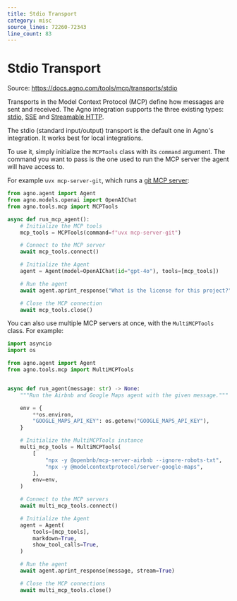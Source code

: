 ```yaml
---
title: Stdio Transport
category: misc
source_lines: 72260-72343
line_count: 83
---
```


# Stdio Transport
Source: https://docs.agno.com/tools/mcp/transports/stdio



Transports in the Model Context Protocol (MCP) define how messages are sent and received. The Agno integration supports the three existing types:
[stdio](https://modelcontextprotocol.io/docs/concepts/transports#standard-input%2Foutput-stdio),
[SSE](https://modelcontextprotocol.io/docs/concepts/transports#server-sent-events-sse) and
[Streamable HTTP](https://modelcontextprotocol.io/specification/draft/basic/transports#streamable-http).

The stdio (standard input/output) transport is the default one in Agno's integration. It works best for local integrations.

To use it, simply initialize the `MCPTools` class with its `command` argument.
The command you want to pass is the one used to run the MCP server the agent will have access to.

For example `uvx mcp-server-git`, which runs a [git MCP server](https://github.com/modelcontextprotocol/servers/tree/main/src/git):

```python
from agno.agent import Agent
from agno.models.openai import OpenAIChat
from agno.tools.mcp import MCPTools

async def run_mcp_agent():
    # Initialize the MCP tools
    mcp_tools = MCPTools(command=f"uvx mcp-server-git")

    # Connect to the MCP server
    await mcp_tools.connect()

    # Initialize the Agent
    agent = Agent(model=OpenAIChat(id="gpt-4o"), tools=[mcp_tools])

    # Run the agent
    await agent.aprint_response("What is the license for this project?", stream=True)

    # Close the MCP connection
    await mcp_tools.close()
```

You can also use multiple MCP servers at once, with the `MultiMCPTools` class. For example:

```python
import asyncio
import os

from agno.agent import Agent
from agno.tools.mcp import MultiMCPTools


async def run_agent(message: str) -> None:
    """Run the Airbnb and Google Maps agent with the given message."""

    env = {
        **os.environ,
        "GOOGLE_MAPS_API_KEY": os.getenv("GOOGLE_MAPS_API_KEY"),
    }

    # Initialize the MultiMCPTools instance
    multi_mcp_tools = MultiMCPTools(
        [
            "npx -y @openbnb/mcp-server-airbnb --ignore-robots-txt",
            "npx -y @modelcontextprotocol/server-google-maps",
        ],
        env=env,
    )

    # Connect to the MCP servers
    await multi_mcp_tools.connect()

    # Initialize the Agent
    agent = Agent(
        tools=[mcp_tools],
        markdown=True,
        show_tool_calls=True,
    )

    # Run the agent
    await agent.aprint_response(message, stream=True)

    # Close the MCP connections
    await multi_mcp_tools.close()



